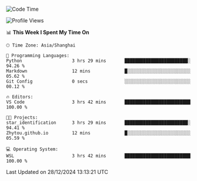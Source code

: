 <!--START_SECTION:waka-->
![Code Time](http://img.shields.io/badge/Code%20Time-2%2C162%20hrs%2033%20mins-blue)

![Profile Views](http://img.shields.io/badge/Profile%20Views-2-blue)

📊 **This Week I Spent My Time On** 

```text
🕑︎ Time Zone: Asia/Shanghai

💬 Programming Languages: 
Python                   3 hrs 29 mins       ████████████████████████░   94.26 % 
Markdown                 12 mins             █░░░░░░░░░░░░░░░░░░░░░░░░   05.62 % 
Git Config               0 secs              ░░░░░░░░░░░░░░░░░░░░░░░░░   00.12 % 

🔥 Editors: 
VS Code                  3 hrs 42 mins       █████████████████████████   100.00 % 

🐱‍💻 Projects: 
star_identification      3 hrs 29 mins       ████████████████████████░   94.41 % 
Zhytou.github.io         12 mins             █░░░░░░░░░░░░░░░░░░░░░░░░   05.59 % 

💻 Operating System: 
WSL                      3 hrs 42 mins       █████████████████████████   100.00 % 
```


 Last Updated on 28/12/2024 13:13:21 UTC
<!--END_SECTION:waka-->